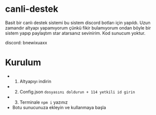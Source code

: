 # canli-destek
Basit bir canlı destek sistemi bu sistem discord botları için yapıldı. Uzun zamandır altyapı yapamıyorum çünkü fikir bulamıyorum ondan böyle bir sistem yapıp paylaştım star atarsanız sevinirim. Kod sunucum yoktur.

discord: bnewixuaxx


# Kurulum

- 1. Altyapıyı indirin
- 2. Config.json `dosyasını doldurun + 114 yetkili id girin`
- 3. Terminale `npm i` yazınız
- Botu sunucunuza ekleyin ve kullanmaya başla
